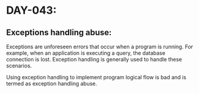 # DAY-043:

## Exceptions handling abuse:

Exceptions are unforeseen errors that occur when a program is running. For example, when an application is executing a query, the database connection is lost.
Exception handling is generally used to handle these scenarios.

Using exception handling to implement program logical flow is bad and is termed as exception handling abuse.
